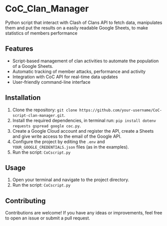 # CoC_Clan_Manager
Python script that interact with Clash of Clans API to fetch data, manipulates them and put the results on a easily readable Google Sheets, to make statistics of members performance

## Features
- Script-based management of clan activities to automate the population of a Google Sheets.
- Automatic tracking of member attacks, performance and activity
- Integration with CoC API for real-time data updates
- User-friendly command-line interface

## Installation
1. Clone the repository: `git clone https://github.com/your-username/CoC-script-clan-manager.git`.
2. Install the required dependencies, in terminal run: `pip install dotenv requests gspread google coc.py`.
3. Create a Google Cloud account and register the API, create a Sheets and give write access to the email of the Google API.
4. Configure the project by editing the `.env` and `YOUR_GOOGLE_CREDENTIALS.json` files (as in the examples).
5. Run the script: `CoCscript.py`

## Usage
1. Open your terminal and navigate to the project directory.
2. Run the script: `CoCscript.py`

## Contributing
Contributions are welcome! If you have any ideas or improvements, feel free to open an issue or submit a pull request.
